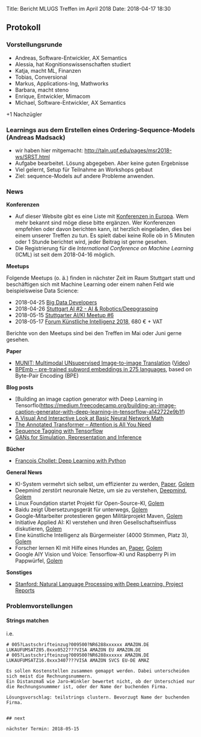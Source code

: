 Title: Bericht MLUGS Treffen im April 2018
Date: 2018-04-17 18:30

## Protokoll

### Vorstellungsrunde

- Andreas, Software-Entwickler, AX Semantics
- Alessia, hat Kognitionswissenschaften studiert
- Katja, macht ML, Finanzen
- Tobias, Conversional
- Markus, Applications-Ing, Mathworks
- Barbara, macht steno
- Enrique, Entwickler, Mimacom
- Michael, Software-Entwickler, AX Semantics

+1 Nachzügler

### Learnings aus dem Erstellen eines Ordering-Sequence-Models (Andreas Madsack)

- wir haben hier mitgemacht: http://taln.upf.edu/pages/msr2018-ws/SRST.html
- Aufgabe bearbeitet. Lösung abgegeben. Aber keine guten Ergebnisse
- Viel gelernt, Setup für Teilnahme an Workshops gebaut
- Ziel: sequence-Models auf andere Probleme anwenden.


### News

**Konferenzen**

- Auf dieser Website gibt es eine Liste mit [Konferenzen in Europa](http://www.mlugs.de/pages/konferenzen/).
  Wem mehr bekannt sind möge diese bitte ergänzen.
  Wer Konferenzen empfehlen oder davon berichten kann, ist herzlich eingeladen, dies bei einem unserer Treffen zu tun.
  Es spielt dabei keine Rolle ob in 5 Minuten oder 1 Stunde berichtet wird, jeder Beitrag ist gerne gesehen.
- Die Registrierung für die *International Conference on Machine Learning* (ICML) ist seit dem 2018-04-16 möglich.

**Meetups**

Folgende Meetups (o. ä.) finden in nächster Zeit im Raum Stuttgart statt und beschäftigen sich mit Machine Learning oder einem nahen Feld wie beispielsweise Data Science:

- 2018-04-25 [Big Data Developers](https://www.meetup.com/Big-Data-Developers-in-Stuttgart/events/249493866/)
- 2018-04-26 [Stuttgart AI #2 - AI & Robotics/Deepgrasping](https://www.meetup.com/StuttgartAI/events/249220555/)
- 2018-05-15 [Stuttgarter AI/KI Meetup #6](https://www.meetup.com/Stuttgarter-AI-KI-Meetup/events/248568701/)
- 2018-05-17 [Forum Künstliche Intelligenz 2018](https://www.xing.com/events/forum-kunstliche-intelligenz-2018-1896713), 680 € + VAT

Berichte von den Meetups sind bei den Treffen im Mai oder Juni gerne gesehen.

**Paper**

- [MUNIT: Multimodal UNsupervised Image-to-image Translation](https://github.com/nvlabs/munit)
  ([Video](https://video.twimg.com/tweet_video/Da3T8BHVwAARjG0.mp4))
- [BPEmb – pre-trained subword embeddings in 275 languages](https://github.com/bheinzerling/bpemb), based on Byte-Pair Encoding (BPE)


**Blog posts**

- [Building an image caption generator with Deep Learning in Tensorflo(https://medium.freecodecamp.org/building-an-image-caption-generator-with-deep-learning-in-tensorflow-a142722e9b1f)
- [A Visual And Interactive Look at Basic Neural Network Math](https://jalammar.github.io/feedforward-neural-networks-visual-interactive/)
- [The Annotated Transformer – Attention is All You Need](http://nlp.seas.harvard.edu//2018/04/03/attention.html)
- [Sequence Tagging with Tensorflow](https://guillaumegenthial.github.io/sequence-tagging-with-tensorflow.html)
- [GANs for Simulation, Representation and Inference](https://becominghuman.ai/gans-for-simulation-representation-and-inference-d215c251ed12)

**Bücher**

- [Francois Chollet: Deep Learning with Python](https://de.wikipedia.org/wiki/Spezial:ISBN-Suche/9781617294433)

**General News**

- KI-System vermehrt sich selbst, um effizienter zu werden, [Paper](https://arxiv.org/pdf/1803.05859.pdf), [Golem](https://www.golem.de/news/neuronale-netze-ki-system-vermehrt-sich-selbst-um-effizienter-zu-werden-1803-133480.html)
- Deepmind zerstört neuronale Netze, um sie zu verstehen, [Deepmind](https://deepmind.com/blog/understanding-deep-learning-through-neuron-deletion/), [Golem](https://www.golem.de/news/deep-learning-deepmind-zerstoert-neuronale-netze-um-sie-zu-verstehen-1803-133496.html)
- Linux Foundation startet Projekt für Open-Source-KI, [Golem](https://www.golem.de/news/deep-learning-linux-foundation-startet-projekt-fuer-open-source-ki-1803-133549.html)
- Baidu zeigt Übersetzungsgerät für unterwegs, [Golem](https://www.golem.de/news/baidu-zeigt-uebersetzungsgeraet-fuer-unterwegs-1803-133570.html)
- Google-Mitarbeiter protestieren gegen Militärprojekt Maven, [Golem](https://www.golem.de/news/maschinelles-lernen-google-mitarbeiter-protestieren-gegen-militaerprojekt-maven-1804-133733.html)
- Initiative Applied AI: KI verstehen und ihren Gesellschaftseinfluss diskutieren, [Golem](https://www.golem.de/news/initiative-applied-ai-ki-verstehen-und-ihren-gesellschaftseinfluss-diskutieren-1804-133787.html)
- Eine künstliche Intelligenz als Bürgermeister (4000 Stimmen, Platz 3), [Golem](https://www.golem.de/news/ki-kandidat-eine-kuenstliche-intelligenz-als-buergermeister-1804-133830.html)
- Forscher lernen KI mit Hilfe eines Hundes an, [Paper](https://arxiv.org/pdf/1803.10827.pdf), [Golem](https://www.golem.de/news/kuenstliche-intelligenz-forscher-lernen-ki-mit-hilfe-eines-hundes-an-1804-133869.html)
- Google AIY Vision und Voice: Tensorflow-KI und Raspberry Pi im Pappwürfel, [Golem](https://www.golem.de/news/google-aiy-vision-und-voice-tensorflow-ki-und-raspberry-pi-im-pappwuerfel-1804-133901.html)

**Sonstiges**

- [Stanford: Natural Language Processing with Deep Learning, Project Reports](http://web.stanford.edu/class/cs224n/reports.html)


### Problemvorstellungen

#### Strings matchen

i.e.
```
# 005?Lastschrifteinzug?009500?NR6288xxxxxx AMAZON.DE LUKAUFUMSATZ05.0xxx0522???VISA AMAZON EU AMAZON.DE
# 005?Lastschrifteinzug?009500?NR6288xxxxxx AMAZON.DE LUKAUFUMSATZ16.0xxx3407???VISA AMAZON SVCS EU-DE AMAZ

Es sollen Kostenstellen zusammen gemappt werden. Dabei unterscheiden sich meist die Rechnungsnummern.
Ein Distanzmaß wie Jaro–Winkler bewertet nicht, ob der Unterschied nur die Rechnungsnummmer ist, oder der Name der buchenden Firma.

Lösungsvorschlag: teilstrings clustern. Bevorzugt Name der buchenden Firma.


## next

nächster Termin: 2018-05-15
